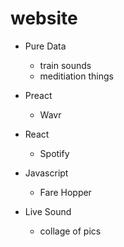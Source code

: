 # website
- Pure Data
  - train sounds
  - meditiation things

- Preact
  - Wavr

- React
  - Spotify

- Javascript
  - Fare Hopper

- Live Sound
  - collage of pics
